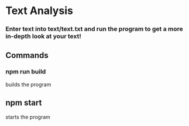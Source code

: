 # Text Analysis

### Enter text into text/text.txt and run the program to get a more in-depth look at your text!

## Commands

### npm run build

builds the program

## npm start

starts the program
